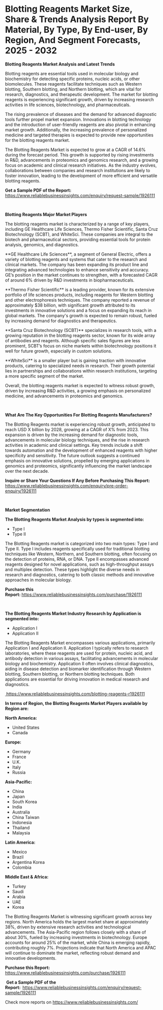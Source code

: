 <p><h1>Blotting Reagents Market Size, Share & Trends Analysis Report By Material, By Type, By End-user, By Region, And Segment Forecasts, 2025 - 2032</h1></p><p><strong>Blotting Reagents Market Analysis and Latest Trends</strong></p>
<p><p>Blotting reagents are essential tools used in molecular biology and biochemistry for detecting specific proteins, nucleic acids, or other biomolecules. These reagents facilitate techniques such as Western blotting, Southern blotting, and Northern blotting, which are vital for research, diagnostics, and therapeutic development. The market for blotting reagents is experiencing significant growth, driven by increasing research activities in life sciences, biotechnology, and pharmaceuticals. </p><p>The rising prevalence of diseases and the demand for advanced diagnostic tools further propel market expansion. Innovations in blotting technology and the introduction of user-friendly reagents are also pivotal in enhancing market growth. Additionally, the increasing prevalence of personalized medicine and targeted therapies is expected to provide new opportunities for the blotting reagents market.</p><p>The Blotting Reagents Market is expected to grow at a CAGR of 14.6% during the forecast period. This growth is supported by rising investments in R&D, advancements in proteomics and genomics research, and a growing focus on academic and clinical research initiatives. As the industry evolves, collaborations between companies and research institutions are likely to foster innovation, leading to the development of more efficient and versatile blotting reagents.</p></p>
<p><strong>Get a Sample PDF of the Report:&nbsp;</strong> <a href="https://www.reliablebusinessinsights.com/enquiry/request-sample/1926111?utm_campaign=100&utm_medium=2&utm_source=Github&utm_content=ia&utm_term=15012025&utm_id=blotting-reagents">https://www.reliablebusinessinsights.com/enquiry/request-sample/1926111</a></p>
<p>&nbsp;</p>
<p><strong>Blotting Reagents Major Market Players</strong></p>
<p><p>The blotting reagents market is characterized by a range of key players, including GE Healthcare Life Sciences, Thermo Fisher Scientific, Santa Cruz Biotechnology (SCBT), and WhiteSci. These companies are integral to the biotech and pharmaceutical sectors, providing essential tools for protein analysis, genomics, and diagnostics.</p><p>**GE Healthcare Life Sciences**, a segment of General Electric, offers a variety of blotting reagents and systems that cater to the research and clinical markets. The company has been expanding its product line and integrating advanced technologies to enhance sensitivity and accuracy. GE’s position in the market continues to strengthen, with a forecasted CAGR of around 6% driven by R&D investments in biopharmaceuticals.</p><p>**Thermo Fisher Scientific** is a leading provider, known for its extensive portfolio of life sciences products, including reagents for Western blotting and other electrophoresis techniques. The company reported a revenue of approximately $38 billion, with significant growth attributed to its investments in innovative solutions and a focus on expanding its reach in global markets. The company's growth is expected to remain robust, fueled by increasing demand for diagnostics and therapeutics.</p><p>**Santa Cruz Biotechnology (SCBT)** specializes in research tools, with a growing reputation in the blotting reagents sector, known for its wide array of antibodies and reagents. Although specific sales figures are less prominent, SCBT’s focus on niche markets within biotechnology positions it well for future growth, especially in custom solutions.</p><p>**WhiteSci** is a smaller player but is gaining traction with innovative products, catering to specialized needs in research. Their growth potential lies in partnerships and collaborations within research institutions, targeting a more specific segment of the market.</p><p>Overall, the blotting reagents market is expected to witness robust growth, driven by increasing R&D activities, a growing emphasis on personalized medicine, and advancements in proteomics and genomics.</p></p>
<p>&nbsp;</p>
<p><strong>What Are The Key Opportunities For Blotting Reagents Manufacturers?</strong></p>
<p><p>The Blotting Reagents market is experiencing robust growth, anticipated to reach USD X billion by 2028, growing at a CAGR of X% from 2023. This expansion is driven by the increasing demand for diagnostic tools, advancements in molecular biology techniques, and the rise in research activities in academic and clinical settings. Key trends include a shift towards automation and the development of enhanced reagents with higher specificity and sensitivity. The future outlook suggests a continued emphasis on innovative solutions, propelled by emerging applications in genomics and proteomics, significantly influencing the market landscape over the next decade.</p></p>
<p><strong>Inquire or Share Your Questions If Any Before Purchasing This Report:</strong> <a href="https://www.reliablebusinessinsights.com/enquiry/pre-order-enquiry/1926111?utm_campaign=100&utm_medium=2&utm_source=Github&utm_content=ia&utm_term=15012025&utm_id=blotting-reagents">https://www.reliablebusinessinsights.com/enquiry/pre-order-enquiry/1926111</a></p>
<p>&nbsp;</p>
<p><strong>Market Segmentation</strong></p>
<p><strong>The Blotting Reagents Market Analysis by types is segmented into:</strong></p>
<p><ul><li>Type I</li><li>Type II</li></ul></p>
<p><p>The Blotting Reagents market is categorized into two main types: Type I and Type II. Type I includes reagents specifically used for traditional blotting techniques like Western, Northern, and Southern blotting, often focusing on the detection of proteins, RNA, or DNA. Type II encompasses advanced reagents designed for novel applications, such as high-throughput assays and multiplex detection. These types highlight the diverse needs in research and diagnostics, catering to both classic methods and innovative approaches in molecular biology.</p></p>
<p><strong>Purchase this Report:&nbsp;</strong><a href="https://www.reliablebusinessinsights.com/purchase/1926111?utm_campaign=100&utm_medium=2&utm_source=Github&utm_content=ia&utm_term=15012025&utm_id=blotting-reagents">https://www.reliablebusinessinsights.com/purchase/1926111</a></p>
<p>&nbsp;</p>
<p><strong>The Blotting Reagents Market Industry Research by Application is segmented into:</strong></p>
<p><ul><li>Application I</li><li>Application II</li></ul></p>
<p><p>The Blotting Reagents Market encompasses various applications, primarily Application I and Application II. Application I typically refers to research laboratories, where these reagents are used for protein, nucleic acid, and antibody detection in various assays, facilitating advancements in molecular biology and biochemistry. Application II often involves clinical diagnostics, aiding in disease detection and biomarker identification through Western blotting, Southern blotting, or Northern blotting techniques. Both applications are essential for driving innovation in medical research and diagnostics.</p></p>
<p><a href="https://www.reliablebusinessinsights.com/blotting-reagents-r1926111?utm_campaign=100&utm_medium=2&utm_source=Github&utm_content=ia&utm_term=15012025&utm_id=blotting-reagents">&nbsp;https://www.reliablebusinessinsights.com/blotting-reagents-r1926111</a></p>
<p><strong>In terms of Region, the Blotting Reagents Market Players available by Region are:</strong></p>
<p>
    <p> <strong> North America: </strong>
        <ul>
            <li>United States</li>
            <li>Canada</li>
        </ul>
        </p> 
    <p> <strong> Europe: </strong>
        <ul>
            <li>Germany</li>
            <li>France</li>
            <li>U.K.</li>
            <li>Italy</li>
            <li>Russia</li>
        </ul>
        </p> 
    <p> <strong> Asia-Pacific: </strong>
        <ul>
            <li>China</li>
            <li>Japan</li>
            <li>South Korea</li>
            <li>India</li>
            <li>Australia</li>
            <li>China Taiwan</li>
            <li>Indonesia</li>
            <li>Thailand</li>
            <li>Malaysia</li>
        </ul>
        </p> 
    <p> <strong> Latin America: </strong>
        <ul>
            <li>Mexico</li>
            <li>Brazil</li>
            <li>Argentina Korea</li>
            <li>Colombia</li>
        </ul>
        </p> 
    <p> <strong> Middle East & Africa: </strong>
        <ul>
            <li>Turkey</li>
            <li>Saudi</li>
            <li>Arabia</li>
            <li>UAE</li>
            <li>Korea</li>
        </ul>
    </p>
    </p>
<p><p>The Blotting Reagents Market is witnessing significant growth across key regions. North America holds the largest market share at approximately 38%, driven by extensive research activities and technological advancements. The Asia-Pacific region follows closely with a share of about 30%, fueled by increasing investments in biotechnology. Europe accounts for around 25% of the market, while China is emerging rapidly, contributing roughly 7%. Projections indicate that North America and APAC will continue to dominate the market, reflecting robust demand and innovative developments.</p></p>
<p><strong>Purchase this Report: </strong><a href="https://www.reliablebusinessinsights.com/purchase/1926111?utm_campaign=100&utm_medium=2&utm_source=Github&utm_content=ia&utm_term=15012025&utm_id=blotting-reagents">https://www.reliablebusinessinsights.com/purchase/1926111</a></p>
<p>&nbsp;<strong>Get a Sample PDF of the Report:&nbsp;&nbsp;</strong><a href="https://www.reliablebusinessinsights.com/enquiry/request-sample/1926111?utm_campaign=100&utm_medium=2&utm_source=Github&utm_content=ia&utm_term=15012025&utm_id=blotting-reagents">https://www.reliablebusinessinsights.com/enquiry/request-sample/1926111</a></p>
<p><strong></strong></p>
<p>Check more reports on <a href="https://www.reliablebusinessinsights.com/?utm_campaign=100&utm_medium=2&utm_source=Github&utm_content=ia&utm_term=15012025&utm_id=blotting-reagents">https://www.reliablebusinessinsights.com/</a></p>